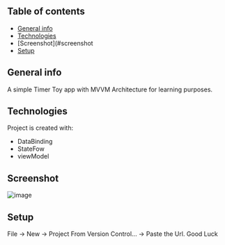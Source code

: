 ## Table of contents
* [General info](#general-info)
* [Technologies](#technologies)
* [Screenshot](#screenshot
* [Setup](#setup)

## General info
A simple Timer Toy app with MVVM Architecture for learning purposes.

## Technologies
Project is created with:
* DataBinding
* StateFow
* viewModel

## Screenshot
![image](https://user-images.githubusercontent.com/17007550/219107678-a7c74d53-c6ad-4c83-8275-eb80d8e8157f.png)

## Setup
File -> New -> Project From Version Control... -> Paste the Url. Good Luck
